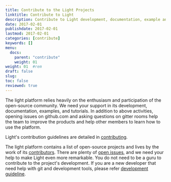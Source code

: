 ```yaml
---
title: Contribute to the Light Projects
linktitle: Contribute to Light
description: Contribute to Light development, documentation, example and tutorial.
date: 2017-02-01
publishdate: 2017-02-01
lastmod: 2017-02-01
categories: [contribute]
keywords: []
menu:
  docs:
    parent: "contribute"
    weight: 01
weight: 01	#rem
draft: false
slug:
toc: false
reviewed: true
---
```


The light platform relies heavily on the enthusiasm and participation of the open-source community. We need your support in its development, documentation, examples, and tutorials. In addition to above activities, opening issues on github.com and asking questions on gitter rooms help the team to improve the products and help other members to learn how to use the platform. 

Light's contribution guidelines are detailed in [contributing][].

The light platform contains a list of open-source projects and lives by the work of its [contributors][]. There are plenty of [open issues][], and we need your help to make Light even more remarkable. You do not need to be a guru to contribute to the project's development.  If you are a new developer that need help with git and development tools, please refer [development guideline][].

[contributors]: /contribute/contributors/
[open issues]: /contribute/issues/
[contributing]: /contribute/contributing/
[development guideline]: /contribute/development/
